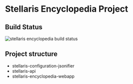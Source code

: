 # Stellaris Encyclopedia Project

## Build Status

![stellaris encyclopedia build status](https://travis-ci.org/VladmirVolgen/stellaris-encyclopedia.svg?branch=master)

## Project structure

* stellaris-configuration-jsonifier
* stellaris-api
* stellaris-encyclopedia-webapp